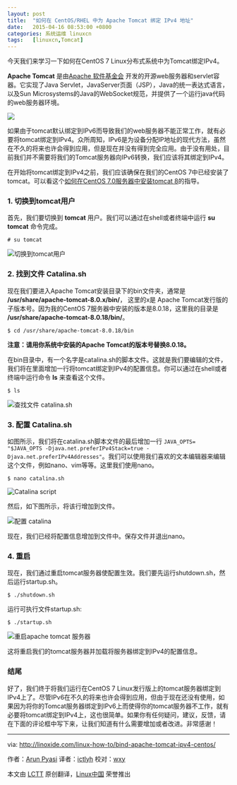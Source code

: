 ```yaml
---
layout: post
title:	"如何在 CentOS/RHEL 中为 Apache Tomcat 绑定 IPv4 地址"
date:	2015-04-16 08:53:00 +0800 
categories:	系统运维 linuxcn 
tags:	[linuxcn,Tomcat]
---
```



今天我们来学习一下如何在CentOS 7 Linux分布式系统中为Tomcat绑定IPv4。


**Apache Tomcat** 是由[Apache 软件基金会](http://www.apache.org/) 开发的开源web服务器和servlet容器。它实现了Java Servlet，JavaServer页面（JSP），Java的统一表达式语言，以及Sun Microsystems的Java的WebSocket规范，并提供了一个运行java代码的web服务器环境。


![](/Asserts/Images//attachment/album/201504/15/225640vhs29ms614zz9y45.jpg)


如果由于tomcat默认绑定到IPv6而导致我们的web服务器不能正常工作，就有必要将tomcat绑定到IPv4。众所周知，IPv6是为设备分配IP地址的现代方法，虽然在不久的将来也许会得到应用，但是现在并没有得到完全应用。由于没有用处，目前我们并不需要将我们的Tomcat服务器向IPv6转换，我们应该将其绑定到IPv4。


在开始将tomcat绑定到IPv4之前，我们应该确保在我们的CentOS 7中已经安装了tomcat。可以看这个[如何在CentOS 7.0服务器中安装tomcat 8](http://linoxide.com/linux-how-to/install-tomcat-8-centos-7/)的指导。


### 1. 切换到tomcat用户


首先，我们要切换到 **tomcat** 用户。我们可以通过在shell或者终端中运行 **su tomcat** 命令完成。



```
# su tomcat

```

![切换到tomcat用户](/Asserts/Images//attachment/album/201504/15/225647r2zooz137z186iw8.png)


### 2. 找到文件 Catalina.sh


现在我们要进入Apache Tomcat安装目录下的bin文件夹，通常是 **/usr/share/apache-tomcat-8.0.x/bin/**， 这里的x是 Apache Tomcat发行版的子版本号。因为我的CentOS 7服务器中安装的版本是8.0.18，这里我的目录是 **/usr/share/apache-tomcat-8.0.18/bin/**。



```
$ cd /usr/share/apache-tomcat-8.0.18/bin

```

**注意：请用你系统中安装的Apache Tomcat的版本号替换8.0.18。**


在bin目录中，有一个名字是catalina.sh的脚本文件。这就是我们要编辑的文件，我们将在里面增加一行将tomcat绑定到IPv4的配置信息。你可以通过在shell或者终端中运行命令 **ls** 来查看这个文件。



```
$ ls

```

![查找文件 catalina.sh](/Asserts/Images//attachment/album/201504/15/225649fugq0f28005zu0u8.png)


### 3. 配置 Catalina.sh


如图所示，我们将在catalina.sh脚本文件的最后增加一行 `JAVA_OPTS= "$JAVA_OPTS -Djava.net.preferIPv4Stack=true -Djava.net.preferIPv4Addresses"`。我们可以使用我们喜欢的文本编辑器来编辑这个文件，例如nano、vim等等。这里我们使用nano。



```
$ nano catalina.sh

```

![Catalina script](/Asserts/Images//attachment/album/201504/15/225652cyzgfyf54jyd2joj.png)


然后，如下图所示，将该行增加到文件。


![配置 catalina](/Asserts/Images//attachment/album/201504/15/225655qnnjnq8xg22zj01t.png)


现在，我们已经将配置信息增加到文件中。保存文件并退出nano。


### 4. 重启


现在，我们通过重启tomcat服务器使配置生效。我们要先运行shutdown.sh，然后运行startup.sh。



```
$ ./shutdown.sh

```

运行可执行文件startup.sh:



```
$ ./startup.sh

```

![重启apache tomcat 服务器](/Asserts/Images//attachment/album/201504/15/225657pdvxxhjoorz27xi7.png)


这将重启我们的tomcat服务器并加载将服务器绑定到IPv4的配置信息。


### 结尾


好了，我们终于将我们运行在CentOS 7 Linux发行版上的tomcat服务器绑定到IPv4上了。尽管IPv6在不久的将来也许会得到应用，但由于现在还没有使用，如果因为将你的Tomcat服务器绑定到IPv6上而使得你的tomcat服务器不工作，就有必要将tomcat绑定到IPv4上，这也很简单。如果你有任何疑问，建议，反馈，请在下面的评论框中写下来，让我们知道有什么需要增加或者改进。非常感谢！




---


via: <http://linoxide.com/linux-how-to/bind-apache-tomcat-ipv4-centos/>


作者：[Arun Pyasi](http://linoxide.com/author/arunp/) 译者：[ictlyh](https://github.com/ictlyh) 校对：[wxy](https://github.com/wxy)


本文由 [LCTT](https://github.com/LCTT/TranslateProject) 原创翻译，[Linux中国](http://linux.cn/) 荣誉推出
